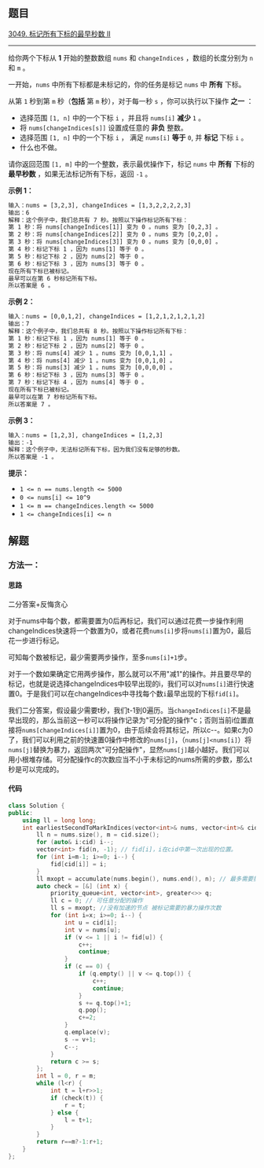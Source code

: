 ## 题目

[3049. 标记所有下标的最早秒数 II](https://leetcode.cn/problems/earliest-second-to-mark-indices-ii/description/)

---

给你两个下标从 **1** 开始的整数数组 `nums` 和 `changeIndices` ，数组的长度分别为 `n` 和 `m` 。

一开始，`nums` 中所有下标都是未标记的，你的任务是标记 `nums` 中 **所有** 下标。

从第 `1` 秒到第 `m` 秒（**包括** 第 `m` 秒），对于每一秒 `s` ，你可以执行以下操作 **之一** ：

-   选择范围 `[1, n]` 中的一个下标 `i` ，并且将 `nums[i]` **减少** `1` 。
-   将 `nums[changeIndices[s]]` 设置成任意的 **非负** 整数。
-   选择范围 `[1, n]` 中的一个下标 `i` ， 满足 `nums[i]` **等于** `0`, 并 **标记** 下标 `i` 。
-   什么也不做。

请你返回范围 `[1, m]` 中的一个整数，表示最优操作下，标记 `nums` 中 **所有** 下标的 **最早秒数** ，如果无法标记所有下标，返回 `-1` 。

  

**示例 1：**

```txt
输入：nums = [3,2,3], changeIndices = [1,3,2,2,2,2,3]
输出：6
解释：这个例子中，我们总共有 7 秒。按照以下操作标记所有下标：
第 1 秒：将 nums[changeIndices[1]] 变为 0 。nums 变为 [0,2,3] 。
第 2 秒：将 nums[changeIndices[2]] 变为 0 。nums 变为 [0,2,0] 。
第 3 秒：将 nums[changeIndices[3]] 变为 0 。nums 变为 [0,0,0] 。
第 4 秒：标记下标 1 ，因为 nums[1] 等于 0 。
第 5 秒：标记下标 2 ，因为 nums[2] 等于 0 。
第 6 秒：标记下标 3 ，因为 nums[3] 等于 0 。
现在所有下标已被标记。
最早可以在第 6 秒标记所有下标。
所以答案是 6 。
```

**示例 2：**

```txt
输入：nums = [0,0,1,2], changeIndices = [1,2,1,2,1,2,1,2]
输出：7
解释：这个例子中，我们总共有 8 秒。按照以下操作标记所有下标：
第 1 秒：标记下标 1 ，因为 nums[1] 等于 0 。
第 2 秒：标记下标 2 ，因为 nums[2] 等于 0 。
第 3 秒：将 nums[4] 减少 1 。nums 变为 [0,0,1,1] 。
第 4 秒：将 nums[4] 减少 1 。nums 变为 [0,0,1,0] 。
第 5 秒：将 nums[3] 减少 1 。nums 变为 [0,0,0,0] 。
第 6 秒：标记下标 3 ，因为 nums[3] 等于 0 。
第 7 秒：标记下标 4 ，因为 nums[4] 等于 0 。
现在所有下标已被标记。
最早可以在第 7 秒标记所有下标。
所以答案是 7 。
```

**示例 3：**

```txt
输入：nums = [1,2,3], changeIndices = [1,2,3]
输出：-1
解释：这个例子中，无法标记所有下标，因为我们没有足够的秒数。
所以答案是 -1 。
```
  

**提示：**

-   `1 <= n == nums.length <= 5000`
-   `0 <= nums[i] <= 10^9`
-   `1 <= m == changeIndices.length <= 5000`
-   `1 <= changeIndices[i] <= n`

  

## 解题

### 方法一：

#### 思路

二分答案+反悔贪心

对于nums中每个数，都需要置为0后再标记，我们可以通过花费一步操作利用changeIndices快速将一个数置为0，或者花费`nums[i]`步将`nums[i]`置为0，最后花一步进行标记。

可知每个数被标记，最少需要两步操作，至多`nums[i]+1`步。

对于一个数如果确定它用两步操作，那么就可以不用"减1"的操作。并且要尽早的标记，也就是说选择changeIndices中较早出现的i，我们可以对`nums[i]`进行快速置0。于是我们可以在changeIndices中寻找每个数`i`最早出现的下标`fid[i]`。

我们二分答案，假设最少需要t秒，我们t-1到0遍历。当`changeIndices[i]`不是最早出现的，那么当前这一秒可以将操作记录为"可分配的操作"c；否则当前i位置直接将`nums[changeIndices[i]]`置为0，由于后续会将其标记，所以c--。如果c为0了，我们可以利用之前的快速置0操作中修改的`nums[j]`，（`nums[j]<nums[i]`）将`nums[j]`替换为暴力，返回两次"可分配操作"，显然`nums[j]`越小越好。我们可以用小根堆存储。可分配操作c的次数应当不小于未标记的nums所需的步数，那么t秒是可以完成的。



#### 代码

```C++
class Solution {
public:
    using ll = long long;
    int earliestSecondToMarkIndices(vector<int>& nums, vector<int>& cid) {
        ll n = nums.size(), m = cid.size();
        for (auto& i:cid) i--;
        vector<int> fid(n, -1); // fid[i]，i在cid中第一次出现的位置。
        for (int i=m-1; i>=0; i--) {
            fid[cid[i]] = i;
        }
        ll mxopt = accumulate(nums.begin(), nums.end(), n); // 最多需要操作次数
        auto check = [&] (int x) {
            priority_queue<int, vector<int>, greater<>> q;
            ll c = 0; // 可任意分配的操作
            ll s = mxopt; //没有加速的节点 被标记需要的暴力操作次数
            for (int i=x; i>=0; i--) {
                int u = cid[i];
                int v = nums[u];
                if (v <= 1 || i != fid[u]) {
                    c++;
                    continue;
                }
                if (c == 0) {
                    if (q.empty() || v <= q.top()) {
                        c++;
                        continue;
                    }
                    s += q.top()+1;
                    q.pop();
                    c+=2;
                }
                q.emplace(v);
                s -= v+1;
                c--;
            }
            return c >= s;
        };
        int l = 0, r = m;
        while (l<r) {
            int t = l+r>>1;
            if (check(t)) {
                r = t;
            } else {
                l = t+1;
            }
        }
        return r==m?-1:r+1;
    }
};
```
